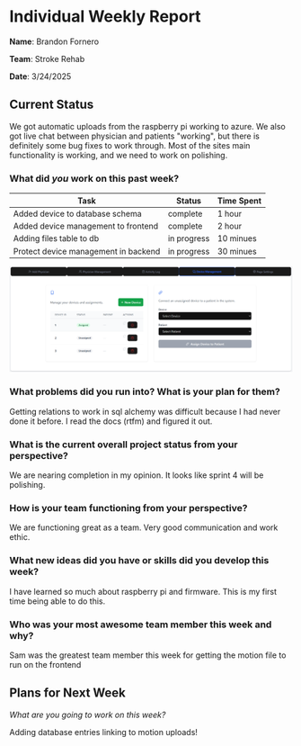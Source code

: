 # Individual Weekly Report

**Name**:
Brandon Fornero

**Team**: 
Stroke Rehab

**Date**: 
3/24/2025

## Current Status
We got automatic uploads from the raspberry pi working to azure. We also got live chat
between physician and patients "working", but there is definitely some bug fixes
to work through. Most of the sites main functionality is working, and we need 
to work on polishing.

### What did _you_ work on this past week?

| Task | Status | Time Spent | 
| ---- | ------ | ---------- |
| Added device to database schema  | complete | 1 hour |
| Added device management to frontend | complete | 2 hour |
| Adding files table to db | in progress | 10 minues |
| Protect device management in backend | in progress | 30 minues |

![Device Creation screenhot](./images/deviceManagement.png)

### What problems did you run into? What is your plan for them?

Getting relations to work in sql alchemy was difficult because I had never done
it before. I read the docs (rtfm) and figured it out.

### What is the current overall project status from your perspective? 

We are nearing completion in my opinion. It looks like sprint 4 will be polishing.

### How is your team functioning from your perspective?

We are functioning great as a team. Very good communication and work ethic. 

### What new ideas did you have or skills did you develop this week?

I have learned so much about raspberry pi and firmware. This is my first time being
able to do this. 

### Who was your most awesome team member this week and why?

Sam was the greatest team member this week for getting the motion file to run on the frontend

## Plans for Next Week

*What are you going to work on this week?*

Adding database entries linking to motion uploads!


